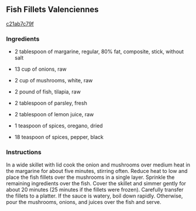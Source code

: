 ## Fish Fillets Valenciennes

[c21ab7c79f](http://www.food.com/recipe/fish-fillets-valenciennes-236599)

### Ingredients

 - 2 tablespoon of margarine, regular, 80% fat, composite, stick, without salt

 - 13 cup of onions, raw

 - 2 cup of mushrooms, white, raw

 - 2 pound of fish, tilapia, raw

 - 2 tablespoon of parsley, fresh

 - 2 tablespoon of lemon juice, raw

 - 1 teaspoon of spices, oregano, dried

 - 18 teaspoon of spices, pepper, black

### Instructions

In a wide skillet with lid cook the onion and mushrooms over medium heat in the margarine for about five minutes, stirring often. Reduce heat to low and place the fish fillets over the mushrooms in a single layer. Sprinkle the remaining ingredients over the fish. Cover the skillet and simmer gently for about 20 minutes (25 minutes if the fillets were frozen). Carefully transfer the fillets to a platter. If the sauce is watery, boil down rapidly. Otherwise, pour the mushrooms, onions, and juices over the fish and serve.